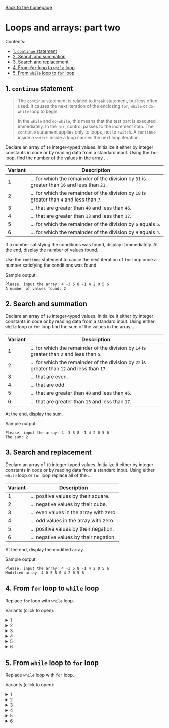 [Back to the homepage](../README.md)

# Loops and arrays: part two

Contents:
- [1. `continue` statement](#1-continue-statement)
- [2. Search and summation](#2-search-and-summation)
- [3. Search and replacement](#3-search-and-replacement)
- [4. From `for` loop to `while` loop](#4-from-for-loop-to-while-loop)
- [5. From `while` loop to `for` loop](#5-from-while-loop-to-for-loop)

## 1. `continue` statement

> The `continue` statement is related to `break` statement, but less often used. It causes the next iteration of the enclosing  `for`, `while` or `do-while` loop to begin.
>
> In the `while` and `do-while`, this means that the test part is executed immediately. In the `for`, control passes to the increment step. The `continue` statement applies only to loops, not to `switch`. A `continue` inside a `switch` inside a loop causes the next loop iteration.

Declare an array of `10` integer-typed values. Initialize it either by integer constants in code or by reading data from a standard input. Using the `for` loop, find the number of the values in the array ...

| Variant | Description                                                                                  |
| ------- | -------------------------------------------------------------------------------------------- |
| 1       | ... for which the remainder of the division by `31` is greater than `16` and less than `21`. |
| 2       | ... for which the remainder of the division by `18` is greater than `4` and less than `7`.   |
| 3       | ... that are greater than `40` and less than `46`.                                           |
| 4       | ... that are greater than `13` and less than `17`.                                           |
| 5       | ... for which the remainder of the division by `6` equals `5`.                               |
| 6       | ... for which the remainder of the division by `9` equals `4`.                               |

If a number satisfying the conditions was found, display it immediately. At the end, display the number of values found.

Use the `continue` statement to cause the next iteration of `for` loop once a number satisfying the conditions was found.

Sample output:

```
Please, input the array: 4 -3 5 8 -1 4 2 0 5 6
A number of values found: 2
```

## 2. Search and summation

Declare an array of `10` integer-typed values. Initialize it either by integer constants in code or by reading data from a standard input. Using either `while` loop or `for` loop find the sum of the values in the array ...

| Variant | Description                                                                                  |
| ------- | -------------------------------------------------------------------------------------------- |
| 1       | ... for which the remainder of the division by `14` is greater than `2` and less than `5`.   |
| 2       | ... for which the remainder of the division by `22` is greater than `12` and less than `17`. |
| 3       | ... that are even.                                                                           |
| 4       | ... that are odd.                                                                            |
| 5       | ... that are greater than `40` and less than `46`.                                           |
| 6       | ... that are greater than `13` and less than `17`.                                           |

At the end, display the sum.

Sample output:

```
Please, input the array: 4 -3 5 8 -1 4 2 0 5 6
The sum: 2
```

## 3. Search and replacement

Declare an array of `10` integer-typed values. Initialize it either by integer constants in code or by reading data from a standard input. Using either `while` loop or `for` loop replace all of the ...

| Variant | Description                             |
| ------- | --------------------------------------- |
| 1       | ... positive values by their square.    |
| 2       | ... negative values by their cube.      |
| 3       | ... even values in the array with zero. |
| 4       | ... odd values in the array with zero.  |
| 5       | ... positive values by their negation.  |
| 6       | ... negative values by their negation.  |

At the end, display the modified array.

Sample output:

```
Please, input the array: 4 -3 5 8 -1 4 2 0 5 6
Modified array: 4 0 5 8 0 4 2 0 5 6
```

## 4. From `for` loop to `while` loop

Replace `for` loop with `while` loop.

Variants (click to open):

<details>
<summary>1</summary>
<hr>

```c
for (char c = 'a'; c <= 'z'; c++)
{
  printf("%c = %d\n", c, c);
}
```

<hr>
</details>

<details>
<summary>2</summary>
<hr>

```c
for (char c = 'A'; c <= 'z'; c++)
{
  switch (c)
  {
    case 'f':
      printf("f\n");
      break;

    case 'Q':
    case 'q':
      printf("Q || q\n");
      break;
  }
}
```

<hr>
</details>

<details>
<summary>3</summary>
<hr>

```c
for (int c = 51, d = 23; d - c < 100; c--, d++)
{
  if (c >= d)
  {
    printf("c >= d\n");
  }
  else
  {
    printf("c < d\n");
  }
}
```

<hr>
</details>

<details>
<summary>4</summary>
<hr>

```c
for (int e = 4, f = -5; 2 * e * e - 4 * f <= 243 && e >= f; e += 2, f++)
{
  printf("e = %d, f = %d\n", e, f);
}
```

<hr>
</details>

<details>
<summary>5</summary>
<hr>

```c
for (int a = 0, b = 200; a + b < 300; a += 3)
{
  if (a % 2 == 1)
  {
    printf("a = %d\n", a);
  }
}
```

<hr>
</details>

<details>
<summary>6</summary>
<hr>

```c
for (int i = 0, j = 0; i < 100 && j / 3 < 50; i++, j += 2)
{
  printf("i = %d, j = %d\n", i, j);
}
```

<hr>
</details>

## 5. From `while` loop to `for` loop

Replace `while` loop with `for` loop.

Variants (click to open):

<details>
<summary>1</summary>
<hr>

```c
int c = 51;
int d = 23;

while (d - c < 100)
{
  if (c >= d)
  {
    printf("c >= d\n");
  }
  else
  {
    printf("c < d\n");
  }

  c--;
  d++;
}
```

<hr>
</details>

<details>
<summary>2</summary>
<hr>

```c
int e = 4;
int f = -5;

while (2 * e * e - 4 * f <= 243 && e >= f)
{
  printf("e = %d, f = %d\n", e, f);

  e += 2;
  f++;
}
```

<hr>
</details>

<details>
<summary>3</summary>
<hr>

```c
int a = 0;
int b = 200;

while (a + b < 300)
{
  if (a % 2 == 1)
  {
    printf("a = %d\n", a);
  }

  a += 3;
}
```

<hr>
</details>

<details>
<summary>4</summary>
<hr>

```c
int i = 0;
int j = 0;

while (i < 100 && j / 3 < 50)
{
  printf("i = %d, j = %d\n", i, j);

  i++;
  j += 2;
}
```

<hr>
</details>

<details>
<summary>5</summary>
<hr>

```c
char c = 'a';

while (c <= 'z')
{
  printf("%c = %d\n", c, c);
  c++;
}
```

<hr>
</details>

<details>
<summary>6</summary>
<hr>

```c
char c = 'A';

while (c <= 'z')
{
  switch (c)
  {
    case 'f':
      printf("f\n");
      break;

    case 'Q':
    case 'q':
      printf("Q || q\n");
      break;
  }

  c++;
}
```

<hr>
</details>